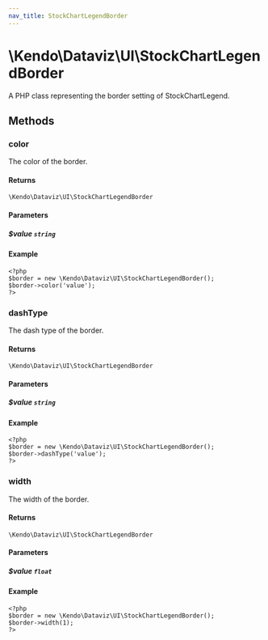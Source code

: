 ```yaml
---
nav_title: StockChartLegendBorder
---
```


# \Kendo\Dataviz\UI\StockChartLegendBorder

A PHP class representing the border setting of StockChartLegend.


## Methods

### color
The color of the border.

#### Returns
`\Kendo\Dataviz\UI\StockChartLegendBorder`

#### Parameters

##### $value `string`



#### Example 
    <?php
    $border = new \Kendo\Dataviz\UI\StockChartLegendBorder();
    $border->color('value');
    ?>

### dashType
The dash type of the border.

#### Returns
`\Kendo\Dataviz\UI\StockChartLegendBorder`

#### Parameters

##### $value `string`



#### Example 
    <?php
    $border = new \Kendo\Dataviz\UI\StockChartLegendBorder();
    $border->dashType('value');
    ?>

### width
The width of the border.

#### Returns
`\Kendo\Dataviz\UI\StockChartLegendBorder`

#### Parameters

##### $value `float`



#### Example 
    <?php
    $border = new \Kendo\Dataviz\UI\StockChartLegendBorder();
    $border->width(1);
    ?>

